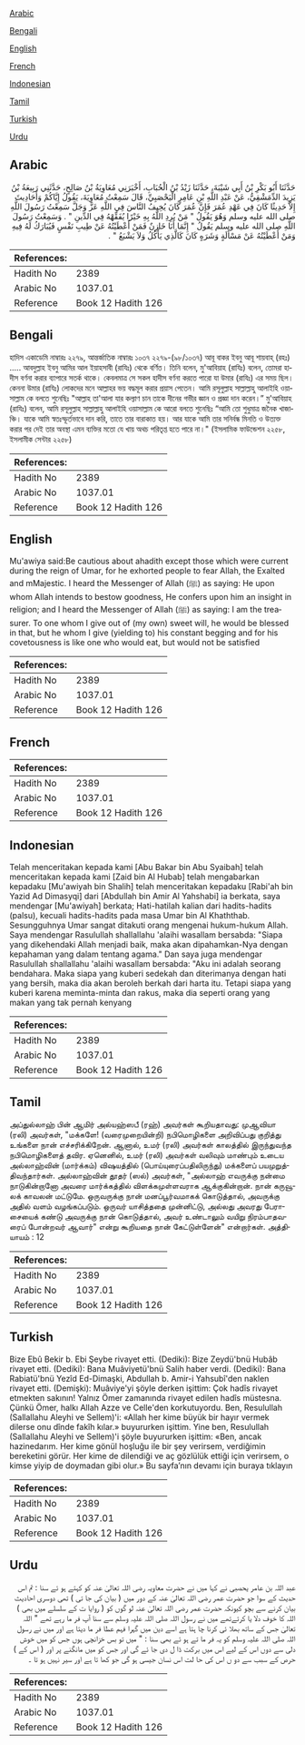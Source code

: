 [Arabic](#arabic)

[Bengali](#bengali)

[English](#english)

[French](#french)

[Indonesian](#indonesian)

[Tamil](#tamil)

[Turkish](#turkish)

[Urdu](#urdu)

## Arabic


<div dir="rtl" lang="ar" style={{fontSize:'larger',backgroundColor:'#f8f9fa',padding:20}}>
حَدَّثَنَا أَبُو بَكْرِ بْنُ أَبِي شَيْبَةَ، حَدَّثَنَا زَيْدُ بْنُ الْحُبَابِ، أَخْبَرَنِي مُعَاوِيَةُ بْنُ صَالِحٍ، حَدَّثَنِي رَبِيعَةُ بْنُ يَزِيدَ الدِّمَشْقِيُّ، عَنْ عَبْدِ اللَّهِ بْنِ عَامِرٍ الْيَحْصَبِيِّ، قَالَ سَمِعْتُ مُعَاوِيَةَ، يَقُولُ إِيَّاكُمْ وَأَحَادِيثَ إِلاَّ حَدِيثًا كَانَ فِي عَهْدِ عُمَرَ فَإِنَّ عُمَرَ كَانَ يُخِيفُ النَّاسَ فِي اللَّهِ عَزَّ وَجَلَّ سَمِعْتُ رَسُولَ اللَّهِ صلى الله عليه وسلم وَهُوَ يَقُولُ ‏"‏ مَنْ يُرِدِ اللَّهُ بِهِ خَيْرًا يُفَقِّهْهُ فِي الدِّينِ ‏"‏ ‏.‏ وَسَمِعْتُ رَسُولَ اللَّهِ صلى الله عليه وسلم يَقُولُ ‏"‏ إِنَّمَا أَنَا خَازِنٌ فَمَنْ أَعْطَيْتُهُ عَنْ طِيبِ نَفْسٍ فَيُبَارَكُ لَهُ فِيهِ وَمَنْ أَعْطَيْتُهُ عَنْ مَسْأَلَةٍ وَشَرَهٍ كَانَ كَالَّذِي يَأْكُلُ وَلاَ يَشْبَعُ ‏"‏ ‏.‏
</div>
<div style={{backgroundColor:'#f8f9fa',padding:20, marginBottom: 10}}><table> <thead> <tr> <th>References:</th> <th></th> </tr> </thead> <tbody><tr><td>Hadith No</td><td>2389</td></tr><tr><td>Arabic No</td><td>1037.01</td></tr><tr><td>Reference</td><td>Book 12 Hadith 126</td></tr></tbody></table></div>

## Bengali


<div dir="ltr" lang="bn" style={{fontSize:'larger',backgroundColor:'#f8f9fa',padding:20}}>
হাদিস একাডেমি নাম্বারঃ ২২৭৯, আন্তর্জাতিক নাম্বারঃ ১০৩৭ ২২৭৯-(৯৮/১০৩৭) আবূ বাকর ইবনু আবূ শায়বাহ্ (রহঃ) ..... আবদুল্লাহ ইবনু আমির আল ইয়াহসাবী (রাযিঃ) থেকে বর্ণিত। তিনি বলেন, মু'আবিয়াহ (রাযিঃ) বলেন, তোমরা হাদীস বর্ণনা করার ব্যাপারে সতর্ক থাকে। কেবলমাত্র সে সকল হাদীস বর্ণনা করতে পারো যা উমার (রাযিঃ) এর সময় ছিল। কেননা উমার (রাযিঃ) লোকদের মনে আল্লাহর ভয় বদ্ধমূল করার প্রয়াস পেতেন। আমি রসূলুল্লাহ সাল্লাল্লাহু আলাইহি ওয়াসাল্লাম কে বলতে শুনেছিঃ "আল্লাহ তা'আলা যার কল্যাণ চান তাকে দীনের গভীর জ্ঞান ও প্রজ্ঞা দান করেন।” মু'আবিয়াহ (রাযিঃ) বলেন, আমি রসূলুল্লাহ সাল্লাল্লাহু আলাইহি ওয়াসাল্লাম কে আরো বলতে শুনেছিঃ “আমি তো শুধুমাত্র জনৈক খাজাঞ্চি। যাকে আমি স্বতঃস্ফূর্তভাবে দান করি, তাতে তার বারাকাত হয়। আর যাকে আমি তার সনির্বন্ধ মিনতি ও উত্যক্ত করার পর দেই তার অবস্থা এমন ব্যক্তির মতো যে খায় অথচ পরিতৃপ্ত হতে পারে না।" (ইসলামিক ফাউন্ডেশন ২২৫৮, ইসলামীক সেন্টার ২২৫৮)
</div>
<div style={{backgroundColor:'#f8f9fa',padding:20, marginBottom: 10}}><table> <thead> <tr> <th>References:</th> <th></th> </tr> </thead> <tbody><tr><td>Hadith No</td><td>2389</td></tr><tr><td>Arabic No</td><td>1037.01</td></tr><tr><td>Reference</td><td>Book 12 Hadith 126</td></tr></tbody></table></div>

## English


<div dir="ltr" lang="en" style={{fontSize:'larger',backgroundColor:'#f8f9fa',padding:20}}>
Mu'awiya said:Be cautious about ahadith except those which were current during the reign of Umar, for he exhorted people to fear Allah, the Exalted and mMajestic. I heard the Messenger of Allah (ﷺ) as saying: He upon whom Allah intends to bestow goodness, He confers upon him an insight in religion; and I heard the Messenger of Allah (ﷺ) as saying: I am the treasurer. To one whom I give out of (my own) sweet will, he would be blessed in that, but he whom I give (yielding to) his constant begging and for his covetousness is like one who would eat, but would not be satisfied
</div>
<div style={{backgroundColor:'#f8f9fa',padding:20, marginBottom: 10}}><table> <thead> <tr> <th>References:</th> <th></th> </tr> </thead> <tbody><tr><td>Hadith No</td><td>2389</td></tr><tr><td>Arabic No</td><td>1037.01</td></tr><tr><td>Reference</td><td>Book 12 Hadith 126</td></tr></tbody></table></div>

## French


<div dir="ltr" lang="fr" style={{fontSize:'larger',backgroundColor:'#f8f9fa',padding:20}}>

</div>
<div style={{backgroundColor:'#f8f9fa',padding:20, marginBottom: 10}}><table> <thead> <tr> <th>References:</th> <th></th> </tr> </thead> <tbody><tr><td>Hadith No</td><td>2389</td></tr><tr><td>Arabic No</td><td>1037.01</td></tr><tr><td>Reference</td><td>Book 12 Hadith 126</td></tr></tbody></table></div>

## Indonesian


<div dir="ltr" lang="id" style={{fontSize:'larger',backgroundColor:'#f8f9fa',padding:20}}>
Telah menceritakan kepada kami [Abu Bakar bin Abu Syaibah] telah menceritakan kepada kami [Zaid bin Al Hubab] telah mengabarkan kepadaku [Mu'awiyah bin Shalih] telah menceritakan kepadaku [Rabi'ah bin Yazid Ad Dimasyqi] dari [Abdullah bin Amir Al Yahshabi] ia berkata, saya mendengar [Mu'awiyah] berkata; Hati-hatilah kalian dari hadits-hadits (palsu), kecuali hadits-hadits pada masa Umar bin Al Khaththab. Sesungguhnya Umar sangat ditakuti orang mengenai hukum-hukum Allah. Saya mendengar Rasulullah shallallahu 'alaihi wasallam bersabda: "Siapa yang dikehendaki Allah menjadi baik, maka akan dipahamkan-Nya dengan kepahaman yang dalam tentang agama." Dan saya juga mendengar Rasulullah shallallahu 'alaihi wasallam bersabda: "Aku ini adalah seorang bendahara. Maka siapa yang kuberi sedekah dan diterimanya dengan hati yang bersih, maka dia akan beroleh berkah dari harta itu. Tetapi siapa yang kuberi karena meminta-minta dan rakus, maka dia seperti orang yang makan yang tak pernah kenyang
</div>
<div style={{backgroundColor:'#f8f9fa',padding:20, marginBottom: 10}}><table> <thead> <tr> <th>References:</th> <th></th> </tr> </thead> <tbody><tr><td>Hadith No</td><td>2389</td></tr><tr><td>Arabic No</td><td>1037.01</td></tr><tr><td>Reference</td><td>Book 12 Hadith 126</td></tr></tbody></table></div>

## Tamil


<div dir="ltr" lang="ta" style={{fontSize:'larger',backgroundColor:'#f8f9fa',padding:20}}>
அப்துல்லாஹ் பின் ஆமிர் அல்யஹ்ஸபீ (ரஹ்) அவர்கள் கூறியதாவது: முஆவியா (ரலி) அவர்கள், "மக்களே! (வரைமுறையின்றி) நபிமொழிகளை அறிவிப்பது குறித்து உங்களை நான் எச்சரிக்கிறேன். ஆனால், உமர் (ரலி) அவர்கள் காலத்தில் இருந்துவந்த நபிமொழிகளைத் தவிர. ஏனெனில், உமர் (ரலி) அவர்கள் வலிவும் மாண்பும் உடைய அல்லாஹ்வின் (மார்க்கம்) விஷயத்தில் (பொய்யுரைப்பதிலிருந்து) மக்களைப் பயமுறுத்திவந்தார்கள். அல்லாஹ்வின் தூதர் (ஸல்) அவர்கள், "அல்லாஹ் எவருக்கு நன்மை நாடுகின்றானோ அவரை மார்க்கத்தில் விளக்கமுள்ளவராக ஆக்குகின்றான். நான் கருவூலக் காவலன் மட்டுமே. ஒருவருக்கு நான் மனப்பூர்வமாகக் கொடுத்தால், அவருக்கு அதில் வளம் வழங்கப்படும். ஒருவர் யாசித்ததை முன்னிட்டு, அல்லது அவரது பேராசையைக் கண்டு அவருக்கு நான் கொடுத்தால், அவர் உண்டாலும் வயிறு நிரம்பாதவரைப் போன்றவர் ஆவார்" என்று கூறியதை நான் கேட்டுள்ளேன்" என்றார்கள். அத்தியாயம் : 12
</div>
<div style={{backgroundColor:'#f8f9fa',padding:20, marginBottom: 10}}><table> <thead> <tr> <th>References:</th> <th></th> </tr> </thead> <tbody><tr><td>Hadith No</td><td>2389</td></tr><tr><td>Arabic No</td><td>1037.01</td></tr><tr><td>Reference</td><td>Book 12 Hadith 126</td></tr></tbody></table></div>

## Turkish


<div dir="ltr" lang="tr" style={{fontSize:'larger',backgroundColor:'#f8f9fa',padding:20}}>
Bize Ebû Bekir b. Ebi Şeybe rivayet etti. (Dediki): Bize Zeydü'bnü Hubâb rivayet etti. (Dediki): Bana Muâviyetü'bnü Salih haber verdi. (Dediki): Bana Rabiatü'bnü Yezîd Ed-Dimaşki, Abdullah b. Amir-i Yahsubî'den naklen rivayet etti. (Demişki): Muâviye'yi şöyle derken işittim: Çok hadîs rivayet etmekten sakının! Yalnız Ömer zamanında rivayet edilen hadîs müstesna. Çünkü Ömer, halkı Allah Azze ve Celle'den korkutuyordu. Ben, Resulullah (Sallallahu Aleyhi ve Sellem)'i: «Allah her kime büyük bir hayır vermek dilerse onu dînde fakîh kılar.» buyururken işittim. Yine ben, Resulullah (Sallallahu Aleyhi ve Sellem)'i şöyle buyururken işittim: «Ben, ancak hazinedarım. Her kime gönül hoşluğu ile bir şey verirsem, verdiğimin bereketini görür. Her kime de dilendiği ve aç gözlülük ettiği için verirsem, o kimse yiyip de doymadan gibi olur.» Bu sayfa’nın devamı için buraya tıklayın
</div>
<div style={{backgroundColor:'#f8f9fa',padding:20, marginBottom: 10}}><table> <thead> <tr> <th>References:</th> <th></th> </tr> </thead> <tbody><tr><td>Hadith No</td><td>2389</td></tr><tr><td>Arabic No</td><td>1037.01</td></tr><tr><td>Reference</td><td>Book 12 Hadith 126</td></tr></tbody></table></div>

## Urdu


<div dir="rtl" lang="ur" style={{fontSize:'larger',backgroundColor:'#f8f9fa',padding:20}}>
عبد اللہ بن عامر یحصبی نے کہا میں نے حضرت معاویہ رضی اللہ تعالیٰ عنہ کو کہتے ہو ئے سنا : تم اس حدیث کے سوا جو حضرت عمر رضی اللہ تعالیٰ عنہ کے دور میں ( بیان کی جا تی ) تھی دوسری احادیث بیان کرنے سے بچو کیونکہ حضرت عمر رضی اللہ تعالیٰ عنہ لو گوں کو ( روایا ت کے سلسلے میں بھی ) اللہ کا خوف دلا یا کرتےتھے میں نے رسول اللہ صلی اللہ علیہ وسلم سے سنا آپ فر ما رہے تھے " اللہ تعالیٰ جس کے ساتھ بھلا ئی کرنا چا ہتا ہے اسے دین میں گہرا فہم عطا فر ما دیتا ہے اور میں نے رسول اللہ صلی اللہ علیہ وسلم کو یہ فر ما تے ہو ئے بھی سنا : " میں تو بس خزانچی ہوں جس کو میں خوش دلی سے دوں اس کے لیے اس میں برکت ڈا ل دی جا ئے گی اور جس کو میں مانگنے پر اور ( اس کے ) حرص کے سبب سے دو ں اس کی حا لت اس نسان جیسی ہو گی جو کھا تا ہے اور سیر نہیں ہو تا ۔
</div>
<div style={{backgroundColor:'#f8f9fa',padding:20, marginBottom: 10}}><table> <thead> <tr> <th>References:</th> <th></th> </tr> </thead> <tbody><tr><td>Hadith No</td><td>2389</td></tr><tr><td>Arabic No</td><td>1037.01</td></tr><tr><td>Reference</td><td>Book 12 Hadith 126</td></tr></tbody></table></div>